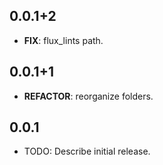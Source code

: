## 0.0.1+2

 - **FIX**: flux_lints path.

## 0.0.1+1

 - **REFACTOR**: reorganize folders.

## 0.0.1

* TODO: Describe initial release.
